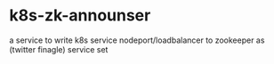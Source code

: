 # k8s-zk-announser

a service to write k8s service nodeport/loadbalancer to zookeeper as (twitter finagle) service set
